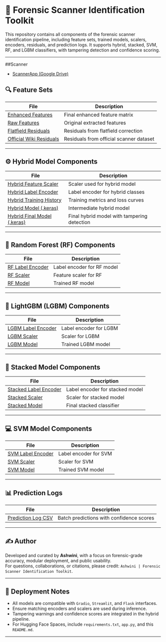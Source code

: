 # 📄 Forensic Scanner Identification Toolkit

This repository contains all components of the forensic scanner identification pipeline, including feature sets, trained models, scalers, encoders, residuals, and prediction logs. It supports hybrid, stacked, SVM, RF, and LGBM classifiers, with tampering detection and confidence scoring.

---
##Scanner 

- [ScannerApp (Google Drive)](https://drive.google.com/drive/folders/1QKZCHqIDAZaLWt5K9HlM8ODncRH_h7kz?usp=drive_link)
## 🔍 Feature Sets

| File | Description |
|------|-------------|
| [Enhanced Features](https://drive.google.com/file/d/12TiibMIlHKazECSYgJWxwa7hVcgSSMjt/view?usp=drive_link) | Final enhanced feature matrix |
| [Raw Features](https://drive.google.com/file/d/1w44DYWJQ14Jl97UmUA8FW2v6yGxERFWr/view?usp=drive_link) | Original extracted features |
| [Flatfield Residuals](https://drive.google.com/file/d/1O-rs0iDSDvFzZS4G-zoX1OHSd3MA4Kk1/view?usp=drive_link) | Residuals from flatfield correction |
| [Official Wiki Residuals](https://drive.google.com/file/d/1kGOZzX1Yzwrdh_ZEYNv62rE7YcZgoLCX/view?usp=drive_link) | Residuals from official scanner dataset |

---

## ⚙️ Hybrid Model Components

| File | Description |
|------|-------------|
| [Hybrid Feature Scaler](https://drive.google.com/file/d/1tnwypdYUQ7kaY9Aa22lLeINyK5JczpEa/view?usp=drive_link) | Scaler used for hybrid model |
| [Hybrid Label Encoder](https://drive.google.com/file/d/1ExoUzdLmi50P45WZZjT_KzFMoM99bWZY/view?usp=drive_link) | Label encoder for hybrid classes |
| [Hybrid Training History](https://drive.google.com/file/d/1rINEafNFmhAkqRkz4pTC3QlOwIujp41Z/view?usp=drive_link) | Training metrics and loss curves |
| [Hybrid Model (.keras)](https://drive.google.com/file/d/1P1OFs39ymmxBjfK4SkmBtmwojxlv6FL6/view?usp=drive_link) | Intermediate hybrid model |
| [Hybrid Final Model (.keras)](https://drive.google.com/file/d/1TMi9q3ja9RuxU9fKLR4g3OEEKH2T2bli/view?usp=drive_link) | Final hybrid model with tampering detection |

---

## 🌲 Random Forest (RF) Components

| File | Description |
|------|-------------|
| [RF Label Encoder](https://drive.google.com/file/d/1J033xeRZI8TjUfx8LEtnpMpX8r0Qx7ys/view?usp=drive_link) | Label encoder for RF model |
| [RF Scaler](https://drive.google.com/file/d/1JbUvCYb7Jg0-XS4Nw4dGz7WbbcKgcquu/view?usp=drive_link) | Feature scaler for RF |
| [RF Model](https://drive.google.com/file/d/1GnBNkwwOteWi-gw_Vl43H3CJMZpOj3kb/view?usp=drive_link) | Trained RF model |

---

## 🌟 LightGBM (LGBM) Components

| File | Description |
|------|-------------|
| [LGBM Label Encoder](https://drive.google.com/file/d/1gfpf2xaV7wgYmL0kWX6VJXzkqOwlivK0/view?usp=drive_link) | Label encoder for LGBM |
| [LGBM Scaler](https://drive.google.com/file/d/15nfPiRy_cwPDU4nNu-WzvGHB55woNEX_/view?usp=drive_link) | Scaler for LGBM |
| [LGBM Model](https://drive.google.com/file/d/1j0WKMY0jarEqzxaRsKDRrS_snjU5kIHT/view?usp=drive_link) | Trained LGBM model |

---

## 🧠 Stacked Model Components

| File | Description |
|------|-------------|
| [Stacked Label Encoder](https://drive.google.com/file/d/1RbJwl5qkJ53LCZK0KO8pyQm6_e5k209c/view?usp=drive_link) | Label encoder for stacked model |
| [Stacked Scaler](https://drive.google.com/file/d/1U0ayV0SltCt4rDUd9dvdoLILOe0LEz7M/view?usp=drive_link) | Scaler for stacked model |
| [Stacked Model](https://drive.google.com/file/d/1GOyfueK8nyk9_qUFqtAV8l_WYbCHDSHn/view?usp=drive_link) | Final stacked classifier |

---

## 💻 SVM Model Components

| File | Description |
|------|-------------|
| [SVM Label Encoder](https://drive.google.com/file/d/1Xqi-Cv69QZTc-IRdYCXa-EEeqWP8iVa_/view?usp=drive_link) | Label encoder for SVM |
| [SVM Scaler](https://drive.google.com/file/d/1Dk3FLQI2ap4pU2Pi0vMbhdnQ7psv_cmf/view?usp=drive_link) | Scaler for SVM |
| [SVM Model](https://drive.google.com/file/d/1vSF6KainfQZb1Pxs7LJTmw5Vbu3KX8NO/view?usp=drive_link) | Trained SVM model |

---

## 📊 Prediction Logs

| File | Description |
|------|-------------|
| [Prediction Log CSV](https://drive.google.com/file/d/15U_RGPIKUHyBSH-3A-ohZB2vleMzR56x/view?usp=drive_link) | Batch predictions with confidence scores |

---

## ✍️ Author

Developed and curated by **Ashwini**, with a focus on forensic-grade accuracy, modular deployment, and public usability.  
For questions, collaborations, or citations, please credit: `Ashwini | Forensic Scanner Identification Toolkit`.

---

## 🚀 Deployment Notes

- All models are compatible with `Gradio`, `Streamlit`, and `Flask` interfaces.
- Ensure matching encoders and scalers are used during inference.
- Tampering warnings and confidence scores are integrated in the hybrid pipeline.
- For Hugging Face Spaces, include `requirements.txt`, `app.py`, and this `README.md`.

---




